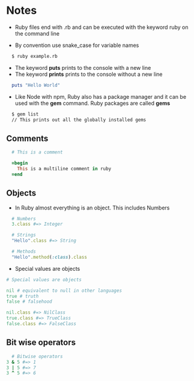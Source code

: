# Notes

- Ruby files end with .rb and can be executed with the keyword ruby on the command line

- By convention use snake_case for variable names

```bash
  $ ruby example.rb
```

- The keyword **puts** prints to the console with a new line
- The keyword **prints** prints to the console without a new line

```ruby
  puts "Hello World"
```

- Like Node with npm, Ruby also has a package manager and it can be used with the **gem** command. Ruby packages are called **gems**

```bash
  $ gem list
  // This prints out all the globally installed gems
```

## Comments

```ruby
  # This is a comment

  =begin
    This is a multiline comment in ruby
  =end
```

## Objects

- In Ruby almost everything is an object. This includes Numbers

```ruby
  # Numbers
  3.class #=> Integer

  # Strings
  "Hello".class #=> String

  # Methods
  "Hello".method(:class).class
```

- Special values are objects

```ruby
# Special values are objects

nil # equivalent to null in other languages
true # truth
false # falsehood

nil.class #=> NilClass
true.class #=> TrueClass
false.class #=> FalseClass
```

## Bit wise operators

```ruby
  # Bitwise operators
3 & 5 #=> 1
3 | 5 #=> 7
3 ^ 5 #=> 6
```

